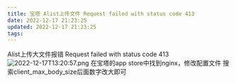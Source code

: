 ```yaml
---
title: 宝塔 Alist上传文件 Request failed with status code 413
date: 2022-12-17 21:23:25
updated: 2022-12-17 21:23:25
tags:
---
```

Alist上传大文件报错 Request failed with status code 413
![2022-12-17T13:20:57.png][1]
在宝塔的app store中找到nginx，修改配置文件
搜索client_max_body_size后面数字改大即可

  [1]: https://image.200502.xyz/i/2025/01/29/oukn42-0.webp